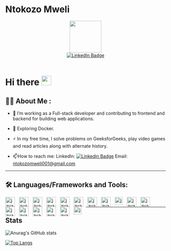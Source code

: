 # Ntokozo Mweli
<div id="header" align="center">
  <img src="https://avataaars.io/?avatarStyle=Circle&topType=Hat&accessoriesType=Prescription02&facialHairType=BeardLight&facialHairColor=Black&clotheType=ShirtCrewNeck&clotheColor=Gray01&eyeType=Default&eyebrowType=Default&mouthType=Default&skinColor=DarkBrown" width="100"/>
</div>
<div id="badges" align="center">
  <a href="https://www.linkedin.com/in/ntokozo-mweli">
    <img src="https://img.shields.io/badge/LinkedIn-blue?style=for-the-badge&logo=linkedin&logoColor=white" alt="LinkedIn Badge"/>
  </a>
</div>
<div id="badgesstat" align="center">
<img src="https://badges.pufler.dev/visits/ntokom89/badge-it&style=flat-square&color=blue" alt=""/>
   <img src="https://badges.pufler.dev/years/ntokom89" alt=""/>
   <img src="https://badges.pufler.dev/repos/ntokom89" alt=""/>
   <img src="https://badges.pufler.dev/gists/ntokom89" alt=""/>
</div>


<h1>
  Hi there
  <img src="https://media.giphy.com/media/hvRJCLFzcasrR4ia7z/giphy.gif" width="30px"/>
</h1>

## :man_technologist: About Me :
- :telescope: I’m working as a Full-stack developer and contributing to frontend and backend for building web applications.

- :seedling: Exploring Docker.

- :zap: In my free time, I solve problems on GeeksforGeeks, play video games and read articles along with alternate history.

- :mailbox:How to reach me: LinkedIn: [![Linkedin Badge](https://img.shields.io/badge/-kakbar-blue?style=flat&logo=Linkedin&logoColor=white)](your-linkedin-url)
           Email: ntokozomweli001@gmail.com

---

## :hammer_and_wrench: Languages/Frameworks and Tools:
<img align = "left" alt = "java" width = "30px" style = "padding-right:10px" src="https://cdn.jsdelivr.net/gh/devicons/devicon/icons/java/java-original.svg">
<img align = "left" alt = "java" width = "30px" style = "padding-right:10px" src="https://cdn.jsdelivr.net/gh/devicons/devicon/icons/firebase/firebase-plain-wordmark.svg">
<img align = "left" alt = "java" width = "30px" style = "padding-right:10px" src="https://cdn.jsdelivr.net/gh/devicons/devicon/icons/csharp/csharp-plain.svg">
<img align = "left" alt = "java" width = "30px" style = "padding-right:10px" src="https://cdn.jsdelivr.net/gh/devicons/devicon/icons/androidstudio/androidstudio-original.svg">
<img align = "left" alt = "java" width = "30px" style = "padding-right:10px" src="https://cdn.jsdelivr.net/gh/devicons/devicon/icons/azure/azure-original.svg">
<img align = "left" alt = "java" width = "30px" style = "padding-right:10px" src="https://cdn.jsdelivr.net/gh/devicons/devicon/icons/angularjs/angularjs-plain.svg">
<img align = "left" alt = "java" width = "30px" style = "padding-right:10px" src="https://cdn.jsdelivr.net/gh/devicons/devicon/icons/html5/html5-original.svg">
<img align = "left" alt = "java" width = "30px" style = "padding-right:10px" src="https://cdn.jsdelivr.net/gh/devicons/devicon/icons/typescript/typescript-original.svg">
<img align = "left" alt = "java" width = "25px" style = "padding-right:10px" src="https://img.icons8.com/color/48/javascript--v1.png" />
<img align = "left" alt = "java" width = "30px" style = "padding-right:10px" src="https://cdn.jsdelivr.net/gh/devicons/devicon/icons/dot-net/dot-net-original.svg">
<img align = "left" alt = "java" width = "30px" style = "padding-right:10px" src="https://cdn.jsdelivr.net/gh/devicons/devicon/icons/visualstudio/visualstudio-plain.svg">
<img align = "left" alt = "java" width = "30px" style = "padding-right:10px" src="https://cdn.jsdelivr.net/gh/devicons/devicon/icons/vscode/vscode-original.svg">
<img align = "left" alt = "java" width = "30px" style = "padding-right:10px" src="https://cdn.jsdelivr.net/gh/devicons/devicon/icons/git/git-original.svg">
<img align = "left" alt = "java" width = "30px" style = "padding-right:10px" src="https://img.icons8.com/color/48/microsoft-sql-server.png">
<img align = "left" alt = "java" width = "30px" style = "padding-right:10px" src="https://cdn.jsdelivr.net/gh/devicons/devicon/icons/mongodb/mongodb-original.svg">
<img align = "left" alt = "java" width = "30px" style = "padding-right:10px" src="https://cdn.jsdelivr.net/gh/devicons/devicon/icons/bootstrap/bootstrap-original.svg">
<img align = "left" alt = "java" width = "25px" style = "padding-right:10px" src="https://cdn.jsdelivr.net/gh/devicons/devicon/icons/ionic/ionic-original.svg">
<br/>

---

## Stats

![Anurag's GitHub stats](https://github-readme-stats.vercel.app/api?username=ntokom89&show_icons=true&theme=radical)
<br>

[![Top Langs](https://github-readme-stats.vercel.app/api/top-langs/?username=ntokom89&layout=donut)](https://github.com/anuraghazra/github-readme-stats)
<!---
ntokom89/ntokom89 is a ✨ special ✨ repository because its `README.md` (this file) appears on your GitHub profile.
You can click the Preview link to take a look at your changes.
--->
